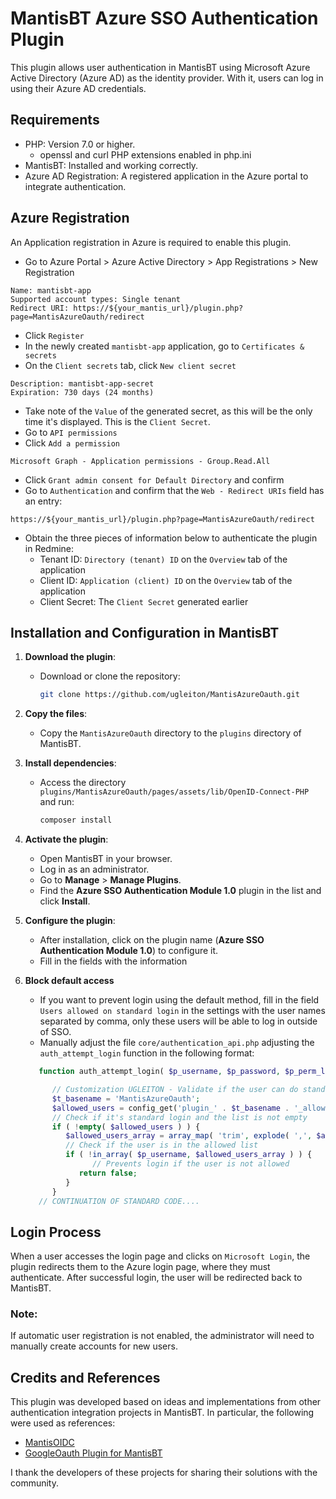 # MantisBT Azure SSO Authentication Plugin

This plugin allows user authentication in MantisBT using Microsoft Azure Active Directory (Azure AD) as the identity provider. With it, users can log in using their Azure AD credentials.

## Requirements

* PHP: Version 7.0 or higher.
  * openssl and curl PHP extensions enabled in php.ini
* MantisBT: Installed and working correctly.
* Azure AD Registration: A registered application in the Azure portal to integrate authentication.

## Azure Registration

An Application registration in Azure is required to enable this plugin.

* Go to Azure Portal > Azure Active Directory > App Registrations > New Registration
```
Name: mantisbt-app
Supported account types: Single tenant
Redirect URI: https://${your_mantis_url}/plugin.php?page=MantisAzureOauth/redirect  
```
* Click `Register`
* In the newly created `mantisbt-app` application, go to `Certificates & secrets`
* On the `Client secrets` tab, click `New client secret`
```
Description: mantisbt-app-secret
Expiration: 730 days (24 months)
```

* Take note of the `Value` of the generated secret, as this will be the only time it's displayed. This is the `Client Secret`.
* Go to `API permissions`
* Click `Add a permission`
```
Microsoft Graph - Application permissions - Group.Read.All
```
* Click `Grant admin consent for Default Directory` and confirm
* Go to `Authentication` and confirm that the `Web - Redirect URIs` field has an entry:
```
https://${your_mantis_url}/plugin.php?page=MantisAzureOauth/redirect
```

* Obtain the three pieces of information below to authenticate the plugin in Redmine:
  * Tenant ID: `Directory (tenant) ID` on the `Overview` tab of the application
  * Client ID: `Application (client) ID` on the `Overview` tab of the application
  * Client Secret: The `Client Secret` generated earlier


## Installation and Configuration in MantisBT

1. **Download the plugin**:
   - Download or clone the repository:  
     ```bash
     git clone https://github.com/ugleiton/MantisAzureOauth.git
     ```

2. **Copy the files**:
   - Copy the `MantisAzureOauth` directory to the `plugins` directory of MantisBT.

3. **Install dependencies**:
   - Access the directory `plugins/MantisAzureOauth/pages/assets/lib/OpenID-Connect-PHP` and run:
     ```bash
     composer install
     ```

4. **Activate the plugin**:
   - Open MantisBT in your browser.
   - Log in as an administrator. 
   - Go to **Manage** > **Manage Plugins**.
   - Find the **Azure SSO Authentication Module 1.0** plugin in the list and click **Install**.

5. **Configure the plugin**:
   - After installation, click on the plugin name (**Azure SSO Authentication Module 1.0**) to configure it.
   - Fill in the fields with the information 

6. **Block default access**
   - If you want to prevent login using the default method, fill in the field `Users allowed on standard login` in the settings with the user names separated by comma, only these users will be able to log in outside of SSO.
   - Manually adjust the file `core/authentication_api.php` adjusting the `auth_attempt_login` function in the following format:
   ```php
      function auth_attempt_login( $p_username, $p_password, $p_perm_login = false ) {

         // Customization UGLEITON - Validate if the user can do standard login 
         $t_basename = 'MantisAzureOauth';
         $allowed_users = config_get('plugin_' . $t_basename . '_allowedUsersStandardLogin', '');
         // Check if it's standard login and the list is not empty
         if ( !empty( $allowed_users ) ) {
            $allowed_users_array = array_map( 'trim', explode( ',', $allowed_users ) ); 
            // Check if the user is in the allowed list
            if ( !in_array( $p_username, $allowed_users_array ) ) {
                  // Prevents login if the user is not allowed
               return false;
            }
         }
      // CONTINUATION OF STANDARD CODE....

   ``` 


## Login Process

When a user accesses the login page and clicks on `Microsoft Login`, the plugin redirects them to the Azure login page, where they must authenticate. After successful login, the user will be redirected back to MantisBT.

### Note:

If automatic user registration is not enabled, the administrator will need to manually create accounts for new users.

## Credits and References

This plugin was developed based on ideas and implementations from other authentication integration projects in MantisBT. In particular, the following were used as references:

- [MantisOIDC](https://github.com/FSD-Christian-ADM/MantisOIDC)
- [GoogleOauth Plugin for MantisBT](https://github.com/mantisbt-plugins/GoogleOauth) 

I thank the developers of these projects for sharing their solutions with the community.

